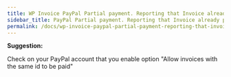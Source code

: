 ```yaml
---
title: WP Invoice PayPal Partial payment. Reporting that Invoice already paid
sidebar_title: PayPal Partial payment. Reporting that Invoice already paid
permalink: /docs/wp-invoice-paypal-partial-payment-reporting-that-invoice-already-paid/
---
```


**Suggestion:** 

Check on your PayPal account that you enable option "Allow invoices with the same id to be paid"
